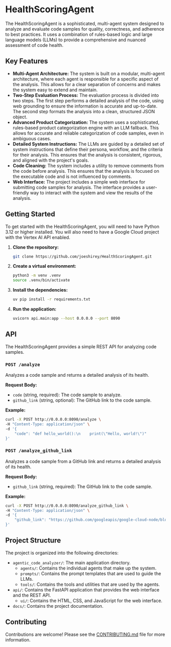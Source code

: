 # HealthScoringAgent

The HealthScoringAgent is a sophisticated, multi-agent system designed to analyze and evaluate code samples for quality, correctness, and adherence to best practices. It uses a combination of rules-based logic and large language models (LLMs) to provide a comprehensive and nuanced assessment of code health.

## Key Features

*   **Multi-Agent Architecture:** The system is built on a modular, multi-agent architecture, where each agent is responsible for a specific aspect of the analysis. This allows for a clear separation of concerns and makes the system easy to extend and maintain.
*   **Two-Step Evaluation Process:** The evaluation process is divided into two steps. The first step performs a detailed analysis of the code, using web grounding to ensure the information is accurate and up-to-date. The second step formats the analysis into a clean, structured JSON object.
*   **Advanced Product Categorization:** The system uses a sophisticated, rules-based product categorization engine with an LLM fallback. This allows for accurate and reliable categorization of code samples, even in ambiguous cases.
*   **Detailed System Instructions:** The LLMs are guided by a detailed set of system instructions that define their persona, workflow, and the criteria for their analysis. This ensures that the analysis is consistent, rigorous, and aligned with the project's goals.
*   **Code Cleaning:** The system includes a utility to remove comments from the code before analysis. This ensures that the analysis is focused on the executable code and is not influenced by comments.
*   **Web Interface:** The project includes a simple web interface for submitting code samples for analysis. The interface provides a user-friendly way to interact with the system and view the results of the analysis.

## Getting Started

To get started with the HealthScoringAgent, you will need to have Python 3.12 or higher installed. You will also need to have a Google Cloud project with the Vertex AI API enabled.

1.  **Clone the repository:**
    ```bash
    git clone https://github.com/joeshirey/HealthScoringAgent.git
    ```
2.  **Create a virtual environment:**
    ```bash
    python3 -m venv .venv
    source .venv/bin/activate
    ```
3.  **Install the dependencies:**
    ```bash
    uv pip install -r requirements.txt
    ```
4.  **Run the application:**
    ```bash
    uvicorn api.main:app --host 0.0.0.0 --port 8090
    ```

## API

The HealthScoringAgent provides a simple REST API for analyzing code samples.

### `POST /analyze`

Analyzes a code sample and returns a detailed analysis of its health.

**Request Body:**

*   `code` (string, required): The code sample to analyze.
*   `github_link` (string, optional): The GitHub link to the code sample.

**Example:**

```bash
curl -X POST http://0.0.0.0:8090/analyze \
-H "Content-Type: application/json" \
-d '{
    "code": "def hello_world():\n    print(\"Hello, world!\")"
}'
```

### `POST /analyze_github_link`

Analyzes a code sample from a GitHub link and returns a detailed analysis of its health.

**Request Body:**

*   `github_link` (string, required): The GitHub link to the code sample.

**Example:**

```bash
curl -X POST http://0.0.0.0:8090/analyze_github_link \
-H "Content-Type: application/json" \
-d '{
    "github_link": "https://github.com/googleapis/google-cloud-node/blob/main/packages/google-cloud-alloydb/samples/quickstart.js"
}'
```

## Project Structure

The project is organized into the following directories:

*   `agentic_code_analyzer/`: The main application directory.
    *   `agents/`: Contains the individual agents that make up the system.
    *   `prompts/`: Contains the prompt templates that are used to guide the LLMs.
    *   `tools/`: Contains the tools and utilities that are used by the agents.
*   `api/`: Contains the FastAPI application that provides the web interface and the REST API.
    *   `ui/`: Contains the HTML, CSS, and JavaScript for the web interface.
*   `docs/`: Contains the project documentation.

## Contributing

Contributions are welcome! Please see the [CONTRIBUTING.md](CONTRIBUTING.md) file for more information.